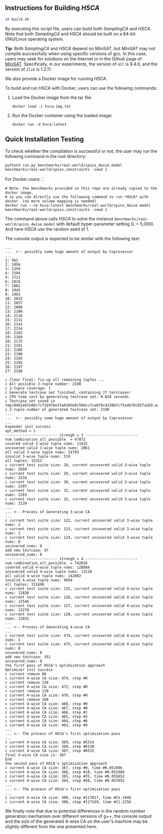 ## Instructions for Building *HSCA*

```sh
sh build.sh
```

By executing this script file, users can build both *SamplingCA* and *HSCA*. Note that both *SamplingCA* and *HSCA* should be built on a 64-bit GNU/Linux operating system.

**Tip**: Both *SamplingCA* and *HSCA* depend on *MiniSAT*, but *MiniSAT* may not compile successfully when using specific versions of gcc. In this case, users may seek for solutions on the Internet or in the Github page of [MiniSAT](https://github.com/niklasso/minisat). Specifically, in our experiments, the version of `GCC` is 9.4.0, and the version of `Zlib` is 1.2.11.

We also provide a Docker image for running *HSCA*.

To build and run *HSCA* with Docker, users can use the following commands:

1. Load the Docker image from the tar file:
    ```
    docker load -i hsca-img.tar
    ```

2. Run the Docker container using the loaded image:
    ```
    docker run -d hsca:latest
    ```

## Quick Installation Testing

To check whether the compilation is successful or not, the user may run the following command in the root directory:

```
python3 run.py benchmarks/real-world/spins_4wise.model benchmarks/real-world/spins.constraints -seed 1
```

For Docker users:：

```
# Note: the benchmarks provided in this repo are already copied to the docker image,
# so you can directly use the following command to run *HSCA* with docker. (no more volume mapping is needed)
docker run --rm hsca:latest benchmarks/real-world/spins_4wise.model benchmarks/real-world/spins.constraints -seed 1
```

The command above calls *HSCA* to solve the instance `benchmarks/real-world/spins_4wise.model` with default hyper-parameter setting (L = 5,000). And here *HSCA* use the random seed of 1.

The console output is expected to be similar with the following text:
```
...
...  <-- possibly some huge amount of output by Coprocessor
...
1: 561
2: 1056
3: 1359
4: 1594
5: 1721
6: 1816
7: 1882
8: 1945
9: 1993
10: 2032
11: 2057
12: 2080
13: 2100
14: 2116
15: 2131
16: 2143
17: 2154
18: 2162
19: 2169
20: 2175
21: 2181
22: 2186
23: 2190
24: 2193
25: 2195
26: 2197
27: 2198

c Clear final: fix-up all remaining tuples ...
c All possible 2-tuple number: 2198
c 2-tuple coverage: 1
c Generate testcase set finished, containing 27 testcases!
c CPU time cost by generating testcase set: 0.024 seconds
c Testcase set saved in tmp/04d1e6fe89c7cf16978e33a918de9c50dcc7ce879c4238b7cf3a4b70c82fa2b9.out_boolean_CA.out
c 2-tuple number of generated testcase set: 2198
...
...  <-- possibly some huge amount of output by Coprocessor
...
Expandor init success
opt_method = 1
------------------------ strengh = 3 ------------------------
num_combination_all_possible_ = 47872
covered valid 3-wise tuple nums: 11932
uncovered valid 3-wise tuple nums: 2861
all valid 3-wise tuple nums: 14793
invalid 3-wise tuple nums: 519
all tuples: 15312
c current test suite size: 28, current uncovered valid 3-wise tuple nums: 2694
c current test suite size: 29, current uncovered valid 3-wise tuple nums: 2534
c current test suite size: 30, current uncovered valid 3-wise tuple nums: 2397
c current test suite size: 31, current uncovered valid 3-wise tuple nums: 2263
c current test suite size: 32, current uncovered valid 3-wise tuple nums: 2139
...
... <-- Process of Generating 3-wise CA
...
c current test suite size: 122, current uncovered valid 3-wise tuple nums: 2
c current test suite size: 123, current uncovered valid 3-wise tuple nums: 1
c current test suite size: 124, current uncovered valid 3-wise tuple nums: 0
uncovered_nums: 0
add new testcase: 97
uncovered_nums: 0
------------------------ strengh = 4 ------------------------
num_combination_all_possible_ = 742016
covered valid 4-wise tuple nums: 128884
uncovered valid 4-wise tuple nums: 13118
all valid 4-wise tuple nums: 142002
invalid 4-wise tuple nums: 9694
all tuples: 151696
c current test suite size: 125, current uncovered valid 4-wise tuple nums: 12820
c current test suite size: 126, current uncovered valid 4-wise tuple nums: 12546
c current test suite size: 127, current uncovered valid 4-wise tuple nums: 12278
c current test suite size: 128, current uncovered valid 4-wise tuple nums: 12032
...
... <-- Process of Generating 4-wise CA
...
c current test suite size: 474, current uncovered valid 4-wise tuple nums: 1
c current test suite size: 475, current uncovered valid 4-wise tuple nums: 0
uncovered_nums: 0
add new testcase: 351
uncovered_nums: 0
the first pass of HSCA's optimization approach
Optimizer init success
c current remove 88
c current 4-wise CA size: 474, step #0
c current remove 138
c current 4-wise CA size: 472, step #0
c current remove 139
c current 4-wise CA size: 470, step #0
c current remove 198
c current 4-wise CA size: 468, step #0
c current 4-wise CA size: 467, step #0
c current 4-wise CA size: 466, step #1
c current 4-wise CA size: 465, step #2
c current 4-wise CA size: 464, step #6
c current 4-wise CA size: 463, step #9
...
... <-- The process of HSCA's first optimization pass
...
c current 4-wise CA size: 369, step #5314
c current 4-wise CA size: 368, step #6138
c current 4-wise CA size: 367, step #6532
final 4-wise CA size is: 367
End
the second pass of HSCA's optimization approach
c current 4-wise CA size: 367, step #0, time #0.051086
c current 4-wise CA size: 366, step #18, time #0.052989
c current 4-wise CA size: 365, step #35, time #0.055852
c current 4-wise CA size: 364, step #58, time #0.057852
...
... <-- The process of HSCA's first optimization pass
...
c current 4-wise CA size: 309, step #117017, time #21.1948
c current 4-wise CA size: 308, step #117169, time #21.2256
```

We finally note that due to potential differences in the random number generation mechanism over different versions of g++, the console output and the size of the generated 4-wise CA on the user's machine may be slightly different from the one presented here.
